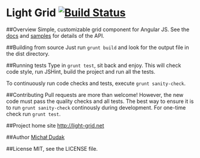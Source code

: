 Light Grid [![Build Status](https://travis-ci.org/michaldudak/light-grid.svg?branch=master)](https://travis-ci.org/michaldudak/light-grid)
==========

##Overview
Simple, customizable grid component for Angular JS. See the [docs](http://light-grid.net/api) and
[samples](http://light-grid.net/demos) for details of the API.

##Building from source
Just run `grunt build` and look for the output file in the dist directory.

##Running tests
Type in `grunt test`, sit back and enjoy. This will check code style, run JSHint, build the project and run all the tests.

To continuously run code checks and tests, execute `grunt sanity-check`.

##Contributing
Pull requests are more than welcome! However, the new code must pass the quality checks and all tests.
The best way to ensure it is to run `grunt sanity-check` continously during development. For one-time check
run `grunt test`.

##Project home site
http://light-grid.net

##Author
[Michał Dudak](http://dudak.me)

##License
MIT, see the LICENSE file.
